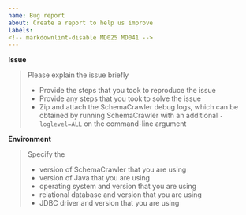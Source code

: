 ```yaml
---
name: Bug report
about: Create a report to help us improve
labels: 
<!-- markdownlint-disable MD025 MD041 -->
---
```


**Issue**

> Please explain the issue briefly
> * Provide the steps that you took to reproduce the issue
> * Provide any steps that you took to solve the issue
> * Zip and attach the SchemaCrawler debug logs, which can be obtained by running SchemaCrawler with an additional `-loglevel=ALL` on the command-line argument

**Environment**

> Specify the
> * version of SchemaCrawler that you are using
> * version of Java that you are using 
> * operating system and version that you are using
> * relational database and version that you are using
> * JDBC driver and version that you are using
